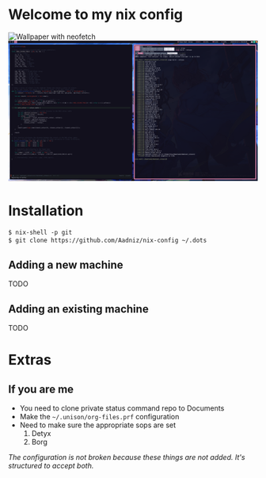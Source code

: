 # Welcome to my nix config

![Wallpaper with neofetch](/docs/screenshots/Screenshot_2024-03-10_08:53:22.png)
![Working with rust in doom emacs](/docs/screenshots/Screenshot_2024-03-10_08:50:44.png)

# Installation

```shell
$ nix-shell -p git
$ git clone https://github.com/Aadniz/nix-config ~/.dots
```

## Adding a new machine

TODO

## Adding an existing machine

TODO

# Extras

## If you are me

- You need to clone private status command repo to Documents
- Make the `~/.unison/org-files.prf` configuration
- Need to make sure the appropriate sops are set
  1. Detyx
  2. Borg

*The configuration is not broken because these things are not added. It's structured to accept both.*
